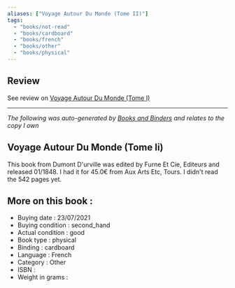 ```yaml
---
aliases: ["Voyage Autour Du Monde (Tome II)"] 
tags: 
  - "books/not-read" 
  - "books/cardboard" 
  - "books/french"
  - "books/other"
  - "books/physical"
---
```

## Review
See review on [Voyage Autour Du Monde (Tome I)](Voyage%20Autour%20Du%20Monde%20(Tome%20I)%20-%20Dumont%20D'urville.md)

---
_The following was auto-generated by [Books and Binders](Books%20and%20Binders.md) and relates to the copy I own_
## Voyage Autour Du Monde (Tome Ii)
This book from Dumont D'urville was edited by Furne Et Cie, Editeurs and released 01/1848. I had it for 45.0€ from Aux Arts Etc, Tours. I didn't read the 542 pages yet.

## More on this book :
- Buying date : 23/07/2021
- Buying condition : second_hand
- Actual condition : good
- Book type : physical
- Binding : cardboard
- Language : French
- Category : Other
- ISBN : 
- Weight in grams : 
